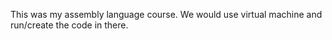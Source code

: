 This was my assembly language course. We would use virtual machine and run/create the code in there. 
